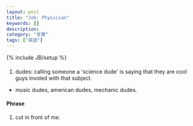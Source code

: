 ```yaml
---
layout: post
title: "Job: Physician"
keywords: []
description: 
category: "言葉"
tags: ["英語"]
---
```

{% include JB/setup %}


#### 
1. dudes: calling someone a 'science dude' is saying that they are cool guys involed with that
   subject.
- music dudes, american dudes, mechanic dudes.




#### Phrase
1. cut in front of me.
